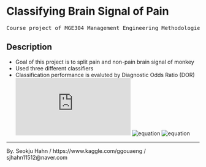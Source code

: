 # Classifying Brain Signal of Pain
<pre>
Course project of MGE304 Management Engineering Methodologies, UNIST
</pre>

## Description
* Goal of this project is to split pain and non-pain brain signal of monkey
* Used three different classifiers
* Classification performance is evaluted by Diagnostic Odds Ratio (DOR)
![equation](https://latex.codecogs.com/gif.latex?%5Cmathbf%7BDOR%7D%3D%5Cfrac%7BLR&plus;%7D%7BLR-%7D)
![equation](https://latex.codecogs.com/gif.download?%5Cmathbf%7BLR+%7D%3D%5Cfrac%7BTP%7D%7BFP%7D)
![equation](https://latex.codecogs.com/gif.download?%5Cmathbf%7BLR-%7D%3D%5Cfrac%7BTN%7D%7BFN%7D)

<hr>
By. Seokju Hahn / https://www.kaggle.com/ggouaeng / sjhahn11512@naver.com
